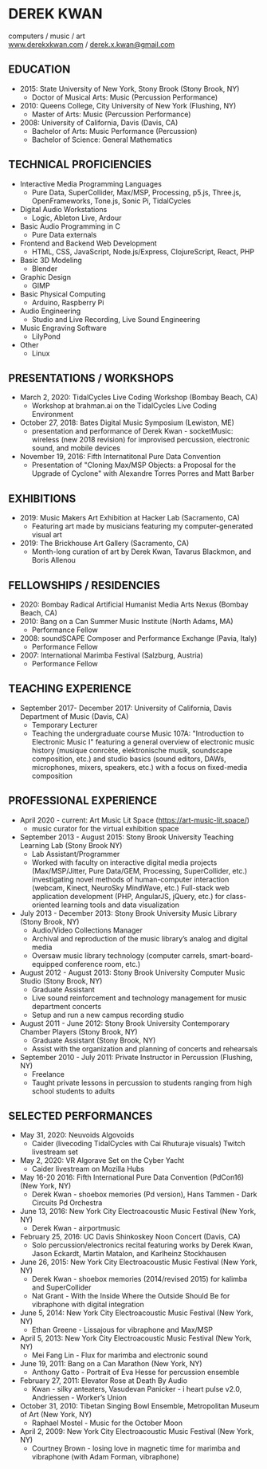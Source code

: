 # DEREK KWAN
computers / music / art\
www.derekxkwan.com / derek.x.kwan@gmail.com

## EDUCATION
- 2015: State University of New York, Stony Brook (Stony Brook, NY)
  - Doctor of Musical Arts: Music (Percussion Performance)
- 2010: Queens College, City University of New York (Flushing, NY)
  - Master of Arts: Music (Percussion Performance)
- 2008: University of California, Davis (Davis, CA)
  - Bachelor of Arts: Music Performance (Percussion)
  - Bachelor of Science: General Mathematics

## TECHNICAL PROFICIENCIES
- Interactive Media Programming Languages
  - Pure Data, SuperCollider, Max/MSP, Processing, p5.js, Three.js, OpenFrameworks, Tone.js, Sonic Pi, TidalCycles
- Digital Audio Workstations
  - Logic, Ableton Live, Ardour 
- Basic Audio Programming in C
  - Pure Data externals
- Frontend and Backend Web Development
  - HTML, CSS, JavaScript, Node.js/Express, ClojureScript, React, PHP
- Basic 3D Modeling
  - Blender
- Graphic Design
  - GIMP
- Basic Physical Computing
  - Arduino, Raspberry Pi
- Audio Engineering
  - Studio and Live Recording, Live Sound Engineering
- Music Engraving Software
  - LilyPond 
- Other
  - Linux

## PRESENTATIONS / WORKSHOPS
- March 2, 2020: TidalCycles Live Coding Workshop (Bombay Beach, CA)
  - Workshop at brahman.ai on the TidalCycles Live Coding Environment 
- October 27, 2018: Bates Digital Music Symposium (Lewiston, ME)
  - presentation and performance of Derek Kwan - socketMusic: wireless (new 2018 revision) for improvised percussion, electronic sound, and mobile devices
- November 19, 2016: Fifth Internatitonal Pure Data Convention
  - Presentation of "Cloning Max/MSP Objects: a Proposal for the Upgrade of Cyclone" with Alexandre Torres Porres and Matt Barber

## EXHIBITIONS
- 2019: Music Makers Art Exhibition at Hacker Lab (Sacramento, CA)
  - Featuring art made by musicians featuring my computer-generated visual art
- 2019: The Brickhouse Art Gallery (Sacramento, CA)
  - Month-long curation of art by Derek Kwan, Tavarus Blackmon, and Boris Allenou

## FELLOWSHIPS / RESIDENCIES
- 2020: Bombay Radical Artificial Humanist Media Arts Nexus (Bombay Beach, CA)
- 2010:  Bang on a Can Summer Music Institute  (North Adams, MA)
  - Performance Fellow
- 2008: soundSCAPE Composer and Performance Exchange (Pavia, Italy)
  - Performance Fellow
- 2007: International Marimba Festival (Salzburg, Austria)
  - Performance Fellow

## TEACHING EXPERIENCE
- September 2017- December 2017: University of California, Davis Department of Music (Davis, CA)
  - Temporary Lecturer
  - Teaching the undergraduate course Music 107A: "Introduction to Electronic Music I" featuring a general overview of electronic music history (musique conrcète, elektronische musik, soundscape composition, etc.) and studio basics (sound editors, DAWs, microphones, mixers, speakers, etc.) with a focus on fixed-media composition

## PROFESSIONAL EXPERIENCE
- April 2020 - current: Art Music Lit Space (https://art-music-lit.space/)
  - music curator for the virtual exhibition space
- September 2013 - August 2015: Stony Brook University Teaching Learning Lab (Stony Brook NY)
  - Lab Assistant/Programmer
  - Worked with faculty on interactive digital media projects (Max/MSP/Jitter, Pure Data/GEM, Processing, SuperCollider, etc.) investigating novel methods of human-computer interaction (webcam, Kinect, NeuroSky MindWave, etc.)
Full-stack web application development (PHP, AngularJS, jQuery, etc.) for class-oriented learning tools and data visualization
- July 2013 - December 2013: Stony Brook University Music Library (Stony Brook, NY)
  - Audio/Video Collections Manager
  - Archival and reproduction of the music library’s analog and digital media
  - Oversaw music library technology (computer carrels, smart-board-equipped conference room, etc.)
- August 2012 - August 2013: Stony Brook University Computer Music Studio (Stony Brook, NY)
  - Graduate Assistant
  - Live sound reinforcement and technology management for music department concerts
  - Setup and run a new campus recording studio
- August 2011 - June 2012: Stony Brook University Contemporary Chamber Players (Stony Brook, NY)
  - Graduate Assistant (Stony Brook, NY)
  - Assist with the organization and planning of concerts and rehearsals 
- September 2010 - July 2011: Private Instructor in Percussion (Flushing, NY)
  - Freelance
  - Taught private lessons in percussion to students ranging from high school students to adults

## SELECTED PERFORMANCES
- May 31, 2020: Neuvoids Algovoids
  - Caider (livecoding TidalCycles with Cai Rhuturaje visuals) Twitch livestream set
- May 2, 2020: VR Algorave Set on the Cyber Yacht
  - Caider livestream on Mozilla Hubs
- May 16-20 2016: Fifth International Pure Data Convention (PdCon16) (New York, NY)
  - Derek Kwan - shoebox memories (Pd version), Hans Tammen - Dark Circuits Pd Orchestra
- June 13, 2016: New York City Electroacoustic Music Festival (New York, NY)
  - Derek Kwan - airportmusic
- February 25, 2016: UC Davis Shinkoskey Noon Concert (Davis, CA)
  - Solo percussion/electronics recital featuring works by Derek Kwan, Jason Eckardt, Martin Matalon, and Karlheinz Stockhausen
- June 26, 2015: New York City Electroacoustic Music Festival (New York, NY)
  - Derek Kwan - shoebox memories (2014/revised 2015) for kalimba and SuperCollider
  - Nat Grant - With the Inside Where the Outside Should Be for vibraphone with digital integration
- June 5, 2014: New York City Electroacoustic Music Festival (New York, NY)
  - Ethan Greene - Lissajous for vibraphone and Max/MSP
- April 5, 2013: New York City Electroacoustic Music Festival (New York, NY)
  - Mei Fang Lin - Flux for marimba and electronic sound
- June 19, 2011: Bang on a Can Marathon (New York, NY)
  - Anthony Gatto - Portrait of Eva Hesse for percussion ensemble
- February 27, 2011: Elevator Rose at Death By Audio
  - Kwan - silky anteaters, Vasudevan Panicker - i heart pulse v2.0, Andriessen - Worker’s Union
- October 31, 2010: Tibetan Singing Bowl Ensemble, Metropolitan Museum of Art (New York, NY)
  - Raphael Mostel - Music for the October Moon
- April 2, 2009: New York City Electroacoustic Music Festival (New York, NY)
  - Courtney Brown - losing love in magnetic time for marimba and vibraphone (with Adam Forman, vibraphone)
